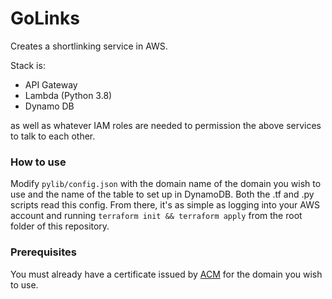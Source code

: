 # GoLinks

Creates a shortlinking service in AWS.

Stack is:
- API Gateway
- Lambda (Python 3.8)
- Dynamo DB

as well as whatever IAM roles are needed to permission the above services to talk to each other.

### How to use

Modify `pylib/config.json` with the domain name of the domain you wish to use and the name of the table to set up in DynamoDB. Both the .tf and .py scripts read this config. From there, it's as simple as logging into your AWS account and running `terraform init && terraform apply` from the root folder of this repository.

### Prerequisites

You must already have a certificate issued by [ACM](https://aws.amazon.com/certificate-manager/) for the domain you wish to use.
